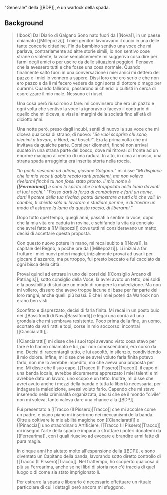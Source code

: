 "Generale" della [[BDP]], è un warlock della spada. 

## Background

> [!book] Dal Diario di Galgano
> Sono nato fuori da [[Nova]], in un paese chiamato [[Millepozzi]]. I miei genitori lavoravano il cuoio in una delle tante concerie cittadine. Fin da bambino sentivo una voce che mi parlava, contrariamente ad altre storie simili, io non sentivo cose strane o violente, la voce semplicemente mi suggeriva cosa dire per farmi degli amici o per uscire da delle situazioni peggiori. Pensavo che la avessero tutti e che fosse una cosa normale. Quando finalmente saltò fuori in una conversazione i miei amici mi dettero del pazzo e i miei lo vennero a sapere. Dissi loro che ero serio e che non ero pazzo e da lì mi fecero vedere da ogni sorta di dottore o mago per curarmi. Quando fallirono, passarono ai chierici o cultisti in cerca di esorcizzare il mio male. Nessuno ci riuscì.
> 
> Una cosa però riuscirono a fare: mi convinsero che ero un pazzo e ogni volta che sentivo la voce la ignoravo o facevo il contrario di quello che mi diceva, e vissi ai margini della società fino all'età di diciotto anni.
> 
> Una notte però, preso dagli incubi, sentii di nuovo la sua voce che mi diceva qualcosa di strano, di nuovo: *"Se vuoi scoprire chi sono, vienimi a trovare, a Nord, nei boschi"*. Era la prima volta che mi invitava da qualche parte. Corsi per kilometri, finché non arrivai sudato in una strana parte del bosco, dove mi ritrovai  di fronte ad un enorme macigno al centro di una radura. In alto, in cima al masso, una strana spada arrugginita era inserita storta nella roccia. 
> 
> "*In pochi riescono ad udirmi, giovane Galgano.*" mi disse "*Mi dispiace che la mia voce ti abbia recato tanti problemi, ma non volevo rivelarmi finché tu non fossi stato pronto. Il mio nome è **[[Ferrearima]]** e sono lo spirito che è intrappolato nella lama davanti ai tuoi occhi.*"
> "*Posso darti la forza di combattere e farti un nome, darti il potere della tua rivalsa, potrai dimostrare a tutti ciò che vali. In cambio, ti chiedo solo di lavorare e studiare per me, e di trovare un modo di estrarre la lama da questa roccia, di liberarmi.*"
> 
> Dopo tutto quel tempo, quegli anni, passati a sentire la voce, dopo che la mia vita era caduta in rovina, e schifando la vita da conciaio che avrei fatto a [[Millepozzi]] dove tutti mi consideravano un matto, decisi di accettare questa proposta.
> 
> Con questo nuovo potere in mano, mi recai subito a [[Nova]], la capitale del Regno, a poche ore da [[Millepozzi]]. Lì iniziai a far fruttare i miei nuovi poteri magici, inizialmente provai ad usarli per giocare d'azzardo, ma purtroppo, fui presto beccato e fui cacciato da ogni bisca della città. 
> 
> Provai quindi ad entrare in uno dei corsi del [[Consiglio Arcano di Patriagis]], sotto consiglio della Voce, là avrei avuto un tetto, dei soldi e la possibilità di studiare un modo di rompere la maledizione. Ma non mi vollero, dissero che avevo troppe lacune di base per far parte dei loro ranghi, anche quelli più bassi. E che i miei poteri da Warlock non erano ben visti. 
> 
> Sconfitto e disprezzato, decisi di farla finita. Mi recai in un posto buio nei [[Bassifondi di Nova|Bassifondi]] e legai una corda ad una grondaia che mi sembrava resistente. Poco prima della fine, un uomo, scortato da vari ratti e topi, corse in mio soccorso: incontrai [[Cianciaratti]]. 
> 
> [[Cianciaratti]] mi disse che i suoi topi avevano visto cosa stavo per fare e lo hanno chiamato e lui, pur non conoscendomi, era corso da me. Decisi di raccontargli tutto, e lui ascoltò, in silenzio, condividendo il mio dolore. Infine, mi disse che se avrei voluto farla finita potevo farlo, non me lo avrebbe impedito, ma che aveva una proposta per me. Mi disse che il suo capo, [[Tracco (Il Pissero)|Tracco]], il capo di una banda locale, avrebbe sicuramente apprezzato i miei talenti e mi avrebbe dato un lavoro, uno scopo e un tetto. Inoltre, mi disse che avrei avuto anche i mezzi della banda e tutta la libertà necessaria, per indagare la maledizione, avessi voluto farlo. Capendo che mi stavo inserendo nella criminalità organizzata, decisi che se il mondo "civile" non mi voleva, tanto valeva dare una chance alla [[BDP]].
> 
> Fui presentato a [[Tracco (Il Pissero)|Tracco]] che mi accolse come un padre, e piano piano mi inserirono nei meccanismi della banda. Oltre a coltivare le mie abilità magiche con [[Cianciaratti]] e [[Pinaccia]] uno straordinario Artificiere, [[Tracco (Il Pissero)|Tracco]] mi insegnò l'arte della spada e imparai a sfruttare i poteri donatemi da [[Ferrearima]], con i quali riuscivo ad evocare e brandire armi fatte di pura magia. 
> 
> In cinque anni ho aiutato molto all'espansione della [[BDP]], e sono diventato un Capitano della banda, lavorando sotto diretto controllo di [[Tracco (Il Pissero)|Tracco]]. Nel frattempo, ho scoperto qualcosa di più su Ferrearima, anche se nei libri di storia non c'è traccia di quel luogo o di come sia stato imprigionato lì. 
> 
> Per estrarre la spada e liberarlo è necessario effettuare un rituale particolare di cui i dettagli però ancora mi sfuggono. 


